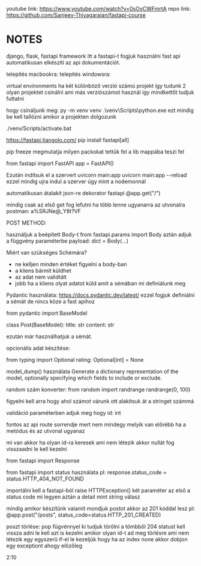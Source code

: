 youtube link: https://www.youtube.com/watch?v=0sOvCWFmrtA
repo link: https://github.com/Sanjeev-Thiyagarajan/fastapi-course

# NOTES

django, flask, fastapi framework itt a fastapi-t fogjuk használni
fast api automatikusan elkészíti az api dokumentációt.

telepítés macbookra:
telepítés windowsra:

virtual environments
ha két különböző verzió számú projekt így tudunk 2 olyan projektet csinálni ami más verziószámot használ így mindkettőt tudjuk futtatni

hogy csináljunk meg: py -m venv venv
.\venv\Scripts\python.exe
ezt mindig be kell tallózni amikor a projekten dolgozunk

./venv/Scripts/activate.bat

https://fastapi.tiangolo.com/
pip install fastapi[all]

pip freeze megmutatja milyen packokat tettük fel
a lib mappába teszi fel

from fastapi import FastAPI
app = FastAPI()

Ezután indítsuk el a szervert
uvicorn main:app
uvicorn main:app --reload ezzel mindig ujra indul a szerver úgy mint a nodemonnál

automatikusan átalakít json-re
dekorator fastapi @app.get("/")

mindig csak az első get fog lefutni ha több lenne ugyanarra az utvonalra
postman: a%SRJNe@_Y8t?VF

POST METHOD:

használjuk a beépített Body-t from fastapi.params import Body
aztán adjuk a függvény paraméterbe payload: dict = Body(...)

Miért van szükséges Schémára?
- ne kelljen minden értéket figyelni a body-ban
- a kliens bármit küldhet
- az adat nem validtált
- jobb ha a kliens olyat adatot küld amit a sémában mi definiálunk meg

Pydantic használata:
https://docs.pydantic.dev/latest/
ezzel fogjuk definiálni a sémát de nincs köze a fast apihoz

from pydantic import BaseModel

class Post(BaseModel):
    title: str
    content: str

 ezután már használhatjuk a sémát.

 opcionális adat készítése:

 from typing import Optional
 rating: Optional[int] = None

 model_dump() használata
 Generate a dictionary representation of the model, optionally specifying which fields to include or exclude.

 random szám konverter:
 from random import randrange
 randrange(0, 100)

figyelni kell arra hogy ahol számot várunk ott alakítsuk át a stringet számmá 

validáció paraméterben adjuk meg hogy id: int

fontos az api route sorrendje mert nem mindegy melyik van előrébb ha a metódus és az utvonal ugyanaz

mi van akkor ha olyan id-ra keresek ami nem létezik akkor nullát fog visszaadni le kell kezelni

from fastapi import Response

from fastapi import status
használata pl:
 response.status_code = status.HTTP_404_NOT_FOUND

importálni kell a fastapi-ból
 raise HTTPException()
 két paraméter az első a status code mi legyen aztán a detail mint string válasz

 mindig amikor készítünk valamit mondjuk postot akkor az 201 kóddal lesz pl:
 @app.post("/posts", status_code=status.HTTP_201_CREATED)

 poszt törlése:
pop fügvénnyel ki tudjuk törölni a tömbből
204 statust kell vissza adni
le kell azt is kezelni amikor olyan id-t ad meg törlésre ami nem létezik
egy egyszerű if-el le kezeljük hogy ha az index none akkor dobjon egy exceptiont ahogy előzőleg

2:10